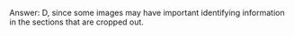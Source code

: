 Answer: D, since some images may have important identifying information in the sections that are cropped out.